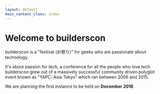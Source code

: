```yaml
---
layout: default
main_content_class: index
---
```

<div class="section article">
<div class="inner">
<div class="section-content no-header">

<h1>Welcome to builderscon</h1>

<p>builderscon is a "festival (お祭り)" for geeks who are passionate about technology.</p>

<p>It's about passion for tech, a conference for all the people who love tech. builderscon grew out of a massively successful community driven polyglot event known as "YAPC::Asia Tokyo" which ran between 2006 and 2015.</p>

<p>We are planning the first instance to be held on <b>December 2016</b></p>

</div><!-- section-content -->
</div><!-- inner -->
</div><!-- section article -->